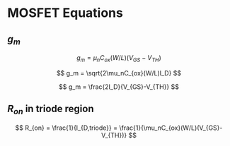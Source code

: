 # MOSFET Equations

## $g_m$

$$ g_m = \mu_nC_{ox}(W/L)(V_{GS}-V_{TH}) $$

$$ g_m = \sqrt{2\mu_nC_{ox}(W/L)I_D} $$

$$ g_m = \frac{2I_D}{V_{GS}-V_{TH}} $$

## $R_{on}$ in triode region

$$ R_{on} = \frac{1}{I_{D,triode}} = \frac{1}{\mu_nC_{ox}(W/L)(V_{GS}-V_{TH})} $$
